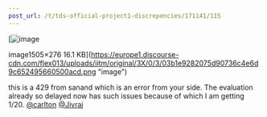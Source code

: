 ```yaml
---
post_url: /t/tds-official-project1-discrepencies/171141/115
---
```

[![image](https://europe1.discourse-cdn.com/flex013/uploads/iitm/original/3X/0/3/03b1e9282075d90736c4e6d9c652495660500acd.png)

image1505×276 16.1 KB](https://europe1.discourse-cdn.com/flex013/uploads/iitm/original/3X/0/3/03b1e9282075d90736c4e6d9c652495660500acd.png "image")

this is a 429 from sanand which is an error from your side. The evaluation already so delayed now has such issues because of which I am getting 1/20. [@carlton](/u/carlton) [@Jivraj](/u/jivraj)